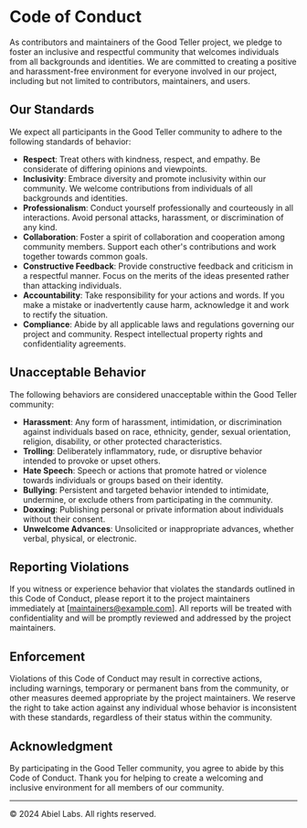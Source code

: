 # Code of Conduct

As contributors and maintainers of the Good Teller project, we pledge to foster an inclusive and respectful community that welcomes individuals from all backgrounds and identities. We are committed to creating a positive and harassment-free environment for everyone involved in our project, including but not limited to contributors, maintainers, and users.

## Our Standards

We expect all participants in the Good Teller community to adhere to the following standards of behavior:

- **Respect**: Treat others with kindness, respect, and empathy. Be considerate of differing opinions and viewpoints.
- **Inclusivity**: Embrace diversity and promote inclusivity within our community. We welcome contributions from individuals of all backgrounds and identities.
- **Professionalism**: Conduct yourself professionally and courteously in all interactions. Avoid personal attacks, harassment, or discrimination of any kind.
- **Collaboration**: Foster a spirit of collaboration and cooperation among community members. Support each other's contributions and work together towards common goals.
- **Constructive Feedback**: Provide constructive feedback and criticism in a respectful manner. Focus on the merits of the ideas presented rather than attacking individuals.
- **Accountability**: Take responsibility for your actions and words. If you make a mistake or inadvertently cause harm, acknowledge it and work to rectify the situation.
- **Compliance**: Abide by all applicable laws and regulations governing our project and community. Respect intellectual property rights and confidentiality agreements.

## Unacceptable Behavior

The following behaviors are considered unacceptable within the Good Teller community:

- **Harassment**: Any form of harassment, intimidation, or discrimination against individuals based on race, ethnicity, gender, sexual orientation, religion, disability, or other protected characteristics.
- **Trolling**: Deliberately inflammatory, rude, or disruptive behavior intended to provoke or upset others.
- **Hate Speech**: Speech or actions that promote hatred or violence towards individuals or groups based on their identity.
- **Bullying**: Persistent and targeted behavior intended to intimidate, undermine, or exclude others from participating in the community.
- **Doxxing**: Publishing personal or private information about individuals without their consent.
- **Unwelcome Advances**: Unsolicited or inappropriate advances, whether verbal, physical, or electronic.

## Reporting Violations

If you witness or experience behavior that violates the standards outlined in this Code of Conduct, please report it to the project maintainers immediately at [maintainers@example.com]. All reports will be treated with confidentiality and will be promptly reviewed and addressed by the project maintainers.

## Enforcement

Violations of this Code of Conduct may result in corrective actions, including warnings, temporary or permanent bans from the community, or other measures deemed appropriate by the project maintainers. We reserve the right to take action against any individual whose behavior is inconsistent with these standards, regardless of their status within the community.

## Acknowledgment

By participating in the Good Teller community, you agree to abide by this Code of Conduct. Thank you for helping to create a welcoming and inclusive environment for all members of our community.

---

© 2024 Abiel Labs. All rights reserved.
